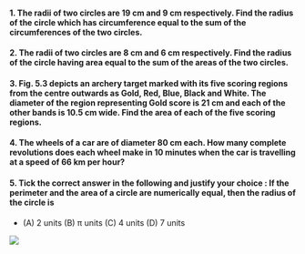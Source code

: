 
#### 1. The radii of two circles are 19 cm and 9 cm respectively. Find the radius of the circle which has circumference equal to the sum of the circumferences of the two circles.
#### 2. The radii of two circles are 8 cm and 6 cm respectively. Find the radius of the circle having area equal to the sum of the areas of the two circles.
#### 3. Fig. 5.3 depicts an archery target marked with its five scoring regions from the centre outwards as Gold, Red, Blue, Black and White. The diameter of the region representing Gold score is 21 cm and each of the other bands is 10.5 cm wide. Find the area of each of the five scoring regions.
#### 4. The wheels of a car are of diameter 80 cm each. How many complete revolutions does each wheel make in 10 minutes when the car is travelling at a speed of 66 km per hour?
#### 5. Tick the correct answer in the following and justify your choice : If the perimeter and the area of a circle are numerically equal, then the radius of the circle is
* (A) 2 units (B) π units (C) 4 units (D) 7 units

[![](https://img.youtube.com/vi/sZxKfrFWkX8/0.jpg)](https://www.youtube.com/watch?v=sZxKfrFWkX8) 
